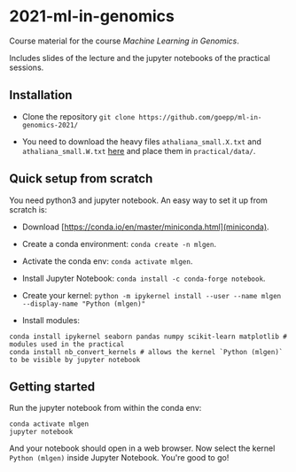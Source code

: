 # 2021-ml-in-genomics

Course material for the course *Machine Learning in Genomics*.

Includes slides of the lecture and the jupyter notebooks of the practical sessions.

## Installation

- Clone the repository `git clone https://github.com/goepp/ml-in-genomics-2021/`

- You need to download the heavy files `athaliana_small.X.txt` and `athaliana_small.W.txt` [here](https://plmbox.math.cnrs.fr/d/fcf6f52656a9451ead65/) and place them in `practical/data/`.

## Quick setup from scratch

You need python3 and jupyter notebook. An easy way to set it up from scratch is:

- Download [https://conda.io/en/master/miniconda.html](miniconda).

- Create a conda environment: `conda create -n mlgen`.

- Activate the conda env: `conda activate mlgen`.

- Install Jupyter Notebook: `conda install -c conda-forge notebook`.

- Create your kernel: `python -m ipykernel install --user --name mlgen --display-name "Python (mlgen)"`

- Install modules:
```
conda install ipykernel seaborn pandas numpy scikit-learn matplotlib # modules used in the practical
conda install nb_convert_kernels # allows the kernel `Python (mlgen)` to be visible by jupyter notebook
```

## Getting started

Run the jupyter notebook from within the conda env:
```
conda activate mlgen
jupyter notebook
```
And your notebook should open in a web browser. Now select the kernel `Python (mlgen)` inside Jupyter Notebook.
You're good to go!
